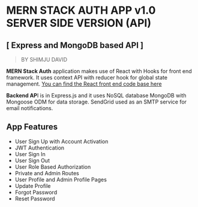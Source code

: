 
# MERN STACK AUTH APP v1.0 SERVER SIDE VERSION (API)

## [ Express and MongoDB based API ]

> BY SHIMJU DAVID

**MERN Stack Auth** application makes use of React with Hooks for front end framework. It uses context API with reducer hook for global state management. <a href="https://github.com/shimjudavid/MERN-stack-auth-app-frontend-React"> You can find the React front end code base here </a>

**Backend AP**I is in Express.js and it uses NoSQL database MongoDB with Mongoose ODM for data storage. SendGrid used as an SMTP service for email notifications.

## App Features

- User Sign Up with Account Activation
- JWT Authentication
- User Sign In
- User Sign Out
- User Role Based Authorization
- Private and Admin Routes
- User Profile and Admin Profile Pages
- Update Profile
- Forgot Password
- Reset Password

